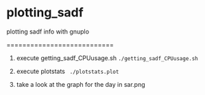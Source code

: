 # plotting_sadf
plotting sadf info with gnuplo

===========================


1. execute getting_sadf_CPUusage.sh
`./getting_sadf_CPUusage.sh`


2. execute plotstats
` ./plotstats.plot`

3. take a look at the graph for the day in sar.png
